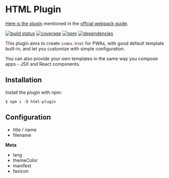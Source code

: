 # HTML Plugin

[Here is the plugin](/jantimon/html-webpack-plugin) mentioned in the [offcial webpack guide](//webpack.js.org/guides/output-management/#setting-up-htmlwebpackplugin).

[![build status](https://travis-ci.org/dk00/html-plugin.svg)](//travis-ci.org/dk00/html-plugin)
[![coverage](https://codecov.io/gh/dk00/html-plugin/branch/master/graph/badge.svg)](//codecov.io/gh/dk00/html-plugin)
[![npm](https://img.shields.io/npm/v/html-plugin.svg)](//npm.im/html-plugin)
[![dependencies](https://david-dm.org/dk00/html-plugin/status.svg)](//david-dm.org/dk00/html-plugin)

This plugin aims to create `index.html` for PWAs, with good default template built-in, and let you customize with simple configuration.

You can also provide your own templates in the same way you compose apps - JSX and React components.

## Installation

Install the plugin with npm:

`$ npm i -D html-plugin`

## Configuration

- title / name
- filename

**Meta**

- lang
- themeColor
- manifest
- favicon
